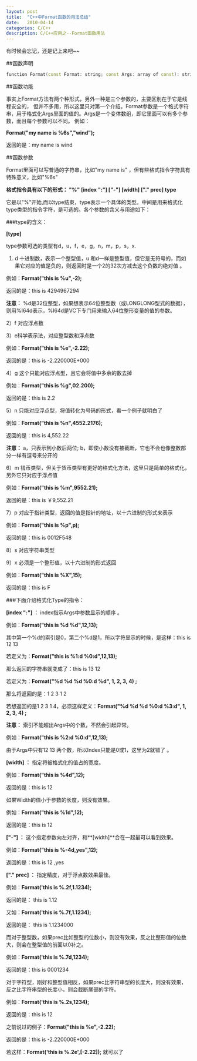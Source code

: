 ```yaml
---
layout: post
title:  "C++中Format函数的用法总结"
date:   2010-04-14
categories: C/C++
description: C/C++应用之--Format函数用法
---
```


有时候会忘记，还是记上来吧~~

##函数声明

```c++
function Format(const Format: string; const Args: array of const): string; overload;
```

##函数功能

  事实上Format方法有两个种形式，另外一种是三个参数的，主要区别在于它是线程安全的， 但并不多用，所以这里只对第一个介绍。Format参数是一个格式字符串，用于格式化Args里面的值的。Args是一个变体数组，即它里面可以有多个参数，而且每个参数可以不同。 例如：
  
  **Format("my name is %6s","wind");**
  
  返回的是：my name is wind

##函数参数

Format里面可以写普通的字符串，比如"my name is" ，但有些格式指令字符具有特殊意义，比如"%6s"

**格式指令具有以下的形式： "%" [index ":"] ["-"] [width] ["." prec] type**

它是以"%"开始,而以type结束，type表示一个具体的类型。中间是用来格式化type类型的指令字符，是可选的。各个参数的含义与用途如下：

###type的含义：

**[type]**

type参数可选的类型有d，u，f，e，g，n，m，p，s，x.

1) d 十进制数，表示一个整型值，u 和d一样是整型值，但它是无符号的，而如果它对应的值是负的，则返回时是一个2的32次方减去这个负数的绝对值 。

例如：**Format("this is %u",-2);**

返回的是：this is 4294967294

**注意：** %d是32位整型，如果想表示64位整型数（或LONGLONG型式的数据），则用%I64d表示，%I64d是VC下专门用来输入64位整形变量的值的参数。

2）f 对应浮点数

3）e科学表示法，对应整型数和浮点数

例如：**Format("this is %e",-2.22);**

返回的是：this is -2.220000E+000

4）g 这个只能对应浮点型，且它会将值中多余的数去掉

例如：**Format("this is %g",02.200);**

返回的是：this is 2.2

5）n 只能对应浮点型，将值转化为号码的形式，看一个例子就明白了

例如：**Format("this is %n",4552.2176);**

返回的是：this is 4,552.22

**注意：** a，只表示到小数后两位; b，即使小数没有被截断，它也不会也像整数部分一样有逗号来分开的

6）m 钱币类型，但关于货币类型有更好的格式化方法，这里只是简单的格式化，另外它只对应于浮点值

例如：**Format("this is %m",9552.21);**

返回的是：this is ￥9,552.21

7）p 对应于指针类型，返回的值是指针的地址，以十六进制的形式来表示

例如：**Format("this is %p",p);**

返回的是：this is 0012F548

8）s 对应字符串类型

9）x 必须是一个整形值，以十六进制的形式返回

例如：**Format("this is %X",15);**

返回的是：this is F

###下面介绍格式化Type的指令：

**[index ":"] ：** index指示Args中参数显示的顺序 。

例如：**Format("this is %d %d",12,13);**

其中第一个%d的索引是0，第二个%d是1，所以字符显示的时候，是这样：this is 12 13

若定义为：**Format("this is %1:d %0:d",12,13);**

那么返回的字符串就变成了：this is 13 12

若定义为：**Format("%d %d %d %0:d %d", 1, 2, 3, 4) ;**

那么将返回的是：1 2 3 1 2

若想返回的是1 2 3 1 4，必须这样定义：**Format("%d %d %d %0:d %3:d", 1, 2, 3, 4) ;**

**注意：** 索引不能超出Args中的个数，不然会引起异常。

例如：**Format("this is %2:d %0:d",12,13);**

由于Args中只有12 13 两个数，所以Index只能是0或1，这里为2就错了 。

**[width] ：** 指定将被格式化的值占的宽度。

例如：**Format("this is %4d",12);**

返回的是：this is 12

如果Width的值小于参数的长度，则没有效果。

例如：**Format("this is %1d",12);**

返回的是：this is 12

**["-"] ：** 这个指定参数向左对齐，和**[width]**合在一起最可以看到效果。

例如：**Format("this is %-4d,yes",12);**

返回的是：this is 12 ,yes

**["." prec] ：** 指定精度，对于浮点数效果最佳。

例如：**Format('this is %.2f,1.1234);**

返回的是： this is 1.12

又如：**Format('this is %.7f,1.1234);**

返回的是： this is 1.1234000

而对于整型数，如果prec比如整型的位数小，则没有效果，反之比整形值的位数大，则会在整型值的前面以0补之。

例如：**Format('this is %.7d,1234);**

返回的是：this is 0001234

对于字符型，刚好和整型值相反，如果prec比字符串型的长度大，则没有效果，反之比字符串型的长度小，则会截断尾部的字符。

例如：**Format('this is %.2s,1234);**

返回的是：this is 12

之前说过的例子：**Format("this is %e",-2.22);**

返回的是：this is -2.220000E+000

若这样：**Format('this is %.2e',[-2.22]);** 就可以了
